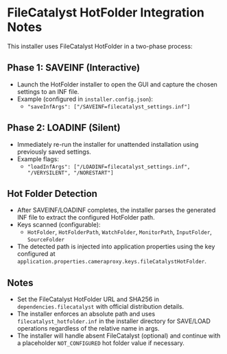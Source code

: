 # FileCatalyst HotFolder Integration Notes

This installer uses FileCatalyst HotFolder in a two-phase process:

## Phase 1: SAVEINF (Interactive)
- Launch the HotFolder installer to open the GUI and capture the chosen settings to an INF file.
- Example (configured in `installer.config.json`):
  - `"saveInfArgs": ["/SAVEINF=filecatalyst_settings.inf"]`

## Phase 2: LOADINF (Silent)
- Immediately re-run the installer for unattended installation using previously saved settings.
- Example flags:
  - `"loadInfArgs": ["/LOADINF=filecatalyst_settings.inf", "/VERYSILENT", "/NORESTART"]`

## Hot Folder Detection
- After SAVEINF/LOADINF completes, the installer parses the generated INF file to extract the configured HotFolder path.
- Keys scanned (configurable):
  - `HotFolder`, `HotFolderPath`, `WatchFolder`, `MonitorPath`, `InputFolder`, `SourceFolder`
- The detected path is injected into application properties using the key configured at `application.properties.cameraproxy.keys.fileCatalystHotFolder`.

## Notes
- Set the FileCatalyst HotFolder URL and SHA256 in `dependencies.filecatalyst` with official distribution details.
- The installer enforces an absolute path and uses `filecatalyst_hotfolder.inf` in the installer directory for SAVE/LOAD operations regardless of the relative name in args.
- The installer will handle absent FileCatalyst (optional) and continue with a placeholder `NOT_CONFIGURED` hot folder value if necessary.

